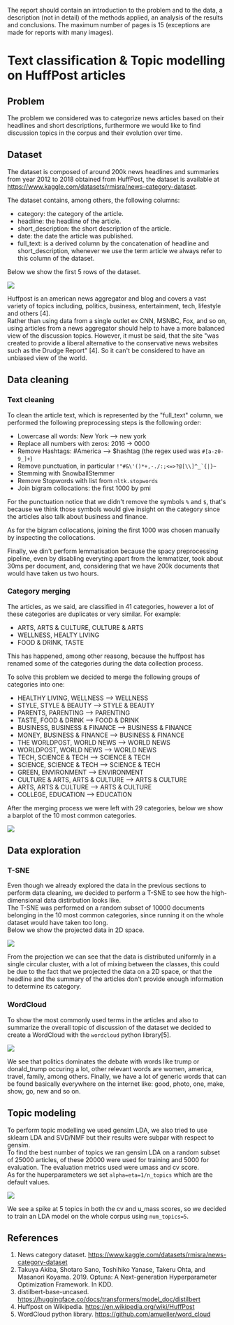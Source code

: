 The report should contain an introduction to the problem and to the data, a description (not in detail) of the methods applied, an analysis of the results and conclusions. The maximum number of pages is 15 (exceptions are made for reports with many images).

# Text classification & Topic modelling on HuffPost articles

## Problem
The problem we considered was to categorize news articles based on their headlines and short descriptions, furthermore we would like to find discussion topics in the corpus and their evolution over time.

## Dataset
The dataset is composed of around 200k news headlines and summaries from year 2012 to 2018 obtained from HuffPost, the dataset is available at https://www.kaggle.com/datasets/rmisra/news-category-dataset.

The dataset contains, among others, the following columns:

* category: the category of the article.
* headline: the headline of the article.
* short_description: the short description of the article.
* date: the date the article was published.
* full_text: is a derived column by the concatenation of headline and short_description, whenever we use the term article we always refer to this column of the dataset.

Below we show the first 5 rows of the dataset.

![](images/dataset.png)

Huffpost is an american news aggregator and blog and covers a vast variety of topics including, politics, business, entertainment, tech, lifestyle and others [4].  
Rather than using data from a single outlet ex CNN, MSNBC, Fox, and so on, using articles from a news aggregator should help to have a more balanced view of the discussion topics. However, it must be said, that the site "was created to provide a liberal alternative to the conservative news websites such as the Drudge Report" [4]. So it can't be considered to have an unbiased view of the world.

## Data cleaning

### Text cleaning

To clean the article text, which is represented by the "full_text" column, we performed the following preprocessing steps is the following order:

* Lowercase all words: New York --> new york
* Replace all numbers with zeros: 2016 -> 0000
* Remove Hashtags: #America --> $hashtag (the regex used was `#[a-z0-9_]+`)
* Remove punctuation, in particular ```!"#&\'()*+,-./:;<=>?@[\\]^_`{|}~```
* Stemming with SnowballStemmer
* Remove Stopwords with list from `nltk.stopwords`
* Join bigram collocations: the first 1000 by pmi

For the punctuation notice that we didn't remove the symbols `%` and `$`, that's because we think those symbols would give insight on the category since the articles also talk about business and finance.  

As for the bigram collocations, joining the first 1000 was chosen manually by inspecting the collocations.

Finally, we din't perform lemmatisation because the spacy preprocessing pipeline, even by disabling everyting apart from the lemmatizer, took about 30ms per document, and, considering that we have 200k documents that would have taken us two hours.

### Category merging

The articles, as we said, are classified in 41 categories, however a lot of these categories are duplicates or very similar. For example:
* ARTS, ARTS & CULTURE, CULTURE & ARTS
* WELLNESS, HEALTY LIVING
* FOOD & DRINK, TASTE

This has happened, among other reasong, because the huffpost has renamed some of the categories during the data collection process.

To solve this problem we decided to merge the following groups of categories into one:

* HEALTHY LIVING, WELLNESS --> WELLNESS 
* STYLE, STYLE & BEAUTY --> STYLE & BEAUTY
* PARENTS, PARENTING --> PARENTING
* TASTE, FOOD & DRINK --> FOOD & DRINK
* BUSINESS, BUSINESS & FINANCE --> BUSINESS & FINANCE
* MONEY, BUSINESS & FINANCE --> BUSINESS & FINANCE
* THE WORLDPOST, WORLD NEWS --> WORLD NEWS
* WORLDPOST, WORLD NEWS --> WORLD NEWS
* TECH, SCIENCE & TECH --> SCIENCE & TECH
*  SCIENCE, SCIENCE & TECH --> SCIENCE & TECH
* GREEN, ENVIRONMENT --> ENVIRONMENT
* CULTURE & ARTS, ARTS & CULTURE --> ARTS & CULTURE
* ARTS, ARTS & CULTURE --> ARTS & CULTURE
* COLLEGE, EDUCATION --> EDUCATION

After the merging process we were left with 29 categories, below we show a barplot of the 10 most common categories.

![](images/top_10_categories.png)

## Data exploration

### T-SNE
Even though we already explored the data in the previous sections to perform data cleaning, we decided to perform a T-SNE to see how the high-dimensional data distirbution looks like.  
The T-SNE was performed on a random subset of 10000 documents belonging in the 10 most common categories, since running it on the whole dataset would have taken too long.  
Below we show the projected data in 2D space.

![](images/tsne+legend.png)

From the projection we can see that the data is distributed uniformly in a single circular cluster, with a lot of mixing between the classes, this could be due to the fact that we projected the data on a 2D space, or that the headline and the summary of the articles don't provide enough information to determine its category.


### WordCloud
To show the most commonly used terms in the articles and also to summarize the overall topic of discussion of the dataset we decided to create a WordCloud with the `wordcloud` python library[5].  

![](images/wordcloud.png)

We see that politics dominates the debate with words like trump or donald_trump occuring a lot, other relevant words are women, america, travel, family, among others. Finally, we have a lot of generic words that can be found basically everywhere on the internet like: good, photo, one, make, show, go, new and so on.


## Topic modeling

To perform topic modelling we used gensim LDA, we also tried to use sklearn LDA and SVD/NMF but their results were subpar with respect to gensim.  
To find the best number of topics we ran gensim LDA on a random subset of 25000 articles, of these 20000 were used for training and 5000 for evaluation. The evaluation metrics used were umass and cv score.  
As for the huperparameters we set `alpha=eta=1/n_topics` which are the default values.

![](images/coherence.png)

We see a spike at 5 topics in both the cv and u_mass scores, so we decided to train an LDA model on the whole corpus using `num_topics=5`.
















## References
1. News category dataset. https://www.kaggle.com/datasets/rmisra/news-category-dataset
2. Takuya Akiba, Shotaro Sano, Toshihiko Yanase, Takeru Ohta, and Masanori Koyama. 2019. Optuna: A Next-generation Hyperparameter Optimization Framework. In KDD.
3. distilbert-base-uncased. https://huggingface.co/docs/transformers/model_doc/distilbert
4. Huffpost on Wikipedia. https://en.wikipedia.org/wiki/HuffPost
5. WordCloud python library. https://github.com/amueller/word_cloud